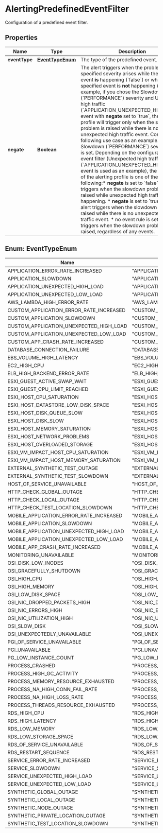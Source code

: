 

# AlertingPredefinedEventFilter

Configuration of a predefined event filter.

## Properties

| Name | Type | Description | Notes |
|------------ | ------------- | ------------- | -------------|
|**eventType** | [**EventTypeEnum**](#EventTypeEnum) | The type of the predefined event. |  |
|**negate** | **Boolean** | The alert triggers when the problem of specified severity arises while the specified event **is** happening (&#x60;false&#x60;) or while the specified event is **not** happening (&#x60;true&#x60;).    For example, if you chose the Slowdown (&#x60;PERFORMANCE&#x60;) severity and Unexpected high traffic (&#x60;APPLICATION_UNEXPECTED_HIGH_LOAD&#x60;) event with **negate** set to &#x60;true&#x60;, the alerting profile will trigger only when the slowdown problem is raised while there is no unexpected high traffic event.   Consider the following use case as an example. The Slowdown (&#x60;PERFORMANCE&#x60;) severity rule is set. Depending on the configuration of the event filter (Unexpected high traffic (&#x60;APPLICATION_UNEXPECTED_HIGH_LOAD&#x60;) event is used as an example), the behavior of the alerting profile is one of the following:* **negate** is set to &#x60;false&#x60;: The alert triggers when the slowdown problem is raised while unexpected high traffic event is happening.  * **negate** is set to &#x60;true&#x60;: The alert triggers when the slowdown problem is raised while there is no unexpected high traffic event.   * no event rule is set: The alert triggers when the slowdown problem is raised, regardless of any events. |  |



## Enum: EventTypeEnum

| Name | Value |
|---- | -----|
| APPLICATION_ERROR_RATE_INCREASED | &quot;APPLICATION_ERROR_RATE_INCREASED&quot; |
| APPLICATION_SLOWDOWN | &quot;APPLICATION_SLOWDOWN&quot; |
| APPLICATION_UNEXPECTED_HIGH_LOAD | &quot;APPLICATION_UNEXPECTED_HIGH_LOAD&quot; |
| APPLICATION_UNEXPECTED_LOW_LOAD | &quot;APPLICATION_UNEXPECTED_LOW_LOAD&quot; |
| AWS_LAMBDA_HIGH_ERROR_RATE | &quot;AWS_LAMBDA_HIGH_ERROR_RATE&quot; |
| CUSTOM_APPLICATION_ERROR_RATE_INCREASED | &quot;CUSTOM_APPLICATION_ERROR_RATE_INCREASED&quot; |
| CUSTOM_APPLICATION_SLOWDOWN | &quot;CUSTOM_APPLICATION_SLOWDOWN&quot; |
| CUSTOM_APPLICATION_UNEXPECTED_HIGH_LOAD | &quot;CUSTOM_APPLICATION_UNEXPECTED_HIGH_LOAD&quot; |
| CUSTOM_APPLICATION_UNEXPECTED_LOW_LOAD | &quot;CUSTOM_APPLICATION_UNEXPECTED_LOW_LOAD&quot; |
| CUSTOM_APP_CRASH_RATE_INCREASED | &quot;CUSTOM_APP_CRASH_RATE_INCREASED&quot; |
| DATABASE_CONNECTION_FAILURE | &quot;DATABASE_CONNECTION_FAILURE&quot; |
| EBS_VOLUME_HIGH_LATENCY | &quot;EBS_VOLUME_HIGH_LATENCY&quot; |
| EC2_HIGH_CPU | &quot;EC2_HIGH_CPU&quot; |
| ELB_HIGH_BACKEND_ERROR_RATE | &quot;ELB_HIGH_BACKEND_ERROR_RATE&quot; |
| ESXI_GUEST_ACTIVE_SWAP_WAIT | &quot;ESXI_GUEST_ACTIVE_SWAP_WAIT&quot; |
| ESXI_GUEST_CPU_LIMIT_REACHED | &quot;ESXI_GUEST_CPU_LIMIT_REACHED&quot; |
| ESXI_HOST_CPU_SATURATION | &quot;ESXI_HOST_CPU_SATURATION&quot; |
| ESXI_HOST_DATASTORE_LOW_DISK_SPACE | &quot;ESXI_HOST_DATASTORE_LOW_DISK_SPACE&quot; |
| ESXI_HOST_DISK_QUEUE_SLOW | &quot;ESXI_HOST_DISK_QUEUE_SLOW&quot; |
| ESXI_HOST_DISK_SLOW | &quot;ESXI_HOST_DISK_SLOW&quot; |
| ESXI_HOST_MEMORY_SATURATION | &quot;ESXI_HOST_MEMORY_SATURATION&quot; |
| ESXI_HOST_NETWORK_PROBLEMS | &quot;ESXI_HOST_NETWORK_PROBLEMS&quot; |
| ESXI_HOST_OVERLOADED_STORAGE | &quot;ESXI_HOST_OVERLOADED_STORAGE&quot; |
| ESXI_VM_IMPACT_HOST_CPU_SATURATION | &quot;ESXI_VM_IMPACT_HOST_CPU_SATURATION&quot; |
| ESXI_VM_IMPACT_HOST_MEMORY_SATURATION | &quot;ESXI_VM_IMPACT_HOST_MEMORY_SATURATION&quot; |
| EXTERNAL_SYNTHETIC_TEST_OUTAGE | &quot;EXTERNAL_SYNTHETIC_TEST_OUTAGE&quot; |
| EXTERNAL_SYNTHETIC_TEST_SLOWDOWN | &quot;EXTERNAL_SYNTHETIC_TEST_SLOWDOWN&quot; |
| HOST_OF_SERVICE_UNAVAILABLE | &quot;HOST_OF_SERVICE_UNAVAILABLE&quot; |
| HTTP_CHECK_GLOBAL_OUTAGE | &quot;HTTP_CHECK_GLOBAL_OUTAGE&quot; |
| HTTP_CHECK_LOCAL_OUTAGE | &quot;HTTP_CHECK_LOCAL_OUTAGE&quot; |
| HTTP_CHECK_TEST_LOCATION_SLOWDOWN | &quot;HTTP_CHECK_TEST_LOCATION_SLOWDOWN&quot; |
| MOBILE_APPLICATION_ERROR_RATE_INCREASED | &quot;MOBILE_APPLICATION_ERROR_RATE_INCREASED&quot; |
| MOBILE_APPLICATION_SLOWDOWN | &quot;MOBILE_APPLICATION_SLOWDOWN&quot; |
| MOBILE_APPLICATION_UNEXPECTED_HIGH_LOAD | &quot;MOBILE_APPLICATION_UNEXPECTED_HIGH_LOAD&quot; |
| MOBILE_APPLICATION_UNEXPECTED_LOW_LOAD | &quot;MOBILE_APPLICATION_UNEXPECTED_LOW_LOAD&quot; |
| MOBILE_APP_CRASH_RATE_INCREASED | &quot;MOBILE_APP_CRASH_RATE_INCREASED&quot; |
| MONITORING_UNAVAILABLE | &quot;MONITORING_UNAVAILABLE&quot; |
| OSI_DISK_LOW_INODES | &quot;OSI_DISK_LOW_INODES&quot; |
| OSI_GRACEFULLY_SHUTDOWN | &quot;OSI_GRACEFULLY_SHUTDOWN&quot; |
| OSI_HIGH_CPU | &quot;OSI_HIGH_CPU&quot; |
| OSI_HIGH_MEMORY | &quot;OSI_HIGH_MEMORY&quot; |
| OSI_LOW_DISK_SPACE | &quot;OSI_LOW_DISK_SPACE&quot; |
| OSI_NIC_DROPPED_PACKETS_HIGH | &quot;OSI_NIC_DROPPED_PACKETS_HIGH&quot; |
| OSI_NIC_ERRORS_HIGH | &quot;OSI_NIC_ERRORS_HIGH&quot; |
| OSI_NIC_UTILIZATION_HIGH | &quot;OSI_NIC_UTILIZATION_HIGH&quot; |
| OSI_SLOW_DISK | &quot;OSI_SLOW_DISK&quot; |
| OSI_UNEXPECTEDLY_UNAVAILABLE | &quot;OSI_UNEXPECTEDLY_UNAVAILABLE&quot; |
| PGI_OF_SERVICE_UNAVAILABLE | &quot;PGI_OF_SERVICE_UNAVAILABLE&quot; |
| PGI_UNAVAILABLE | &quot;PGI_UNAVAILABLE&quot; |
| PG_LOW_INSTANCE_COUNT | &quot;PG_LOW_INSTANCE_COUNT&quot; |
| PROCESS_CRASHED | &quot;PROCESS_CRASHED&quot; |
| PROCESS_HIGH_GC_ACTIVITY | &quot;PROCESS_HIGH_GC_ACTIVITY&quot; |
| PROCESS_MEMORY_RESOURCE_EXHAUSTED | &quot;PROCESS_MEMORY_RESOURCE_EXHAUSTED&quot; |
| PROCESS_NA_HIGH_CONN_FAIL_RATE | &quot;PROCESS_NA_HIGH_CONN_FAIL_RATE&quot; |
| PROCESS_NA_HIGH_LOSS_RATE | &quot;PROCESS_NA_HIGH_LOSS_RATE&quot; |
| PROCESS_THREADS_RESOURCE_EXHAUSTED | &quot;PROCESS_THREADS_RESOURCE_EXHAUSTED&quot; |
| RDS_HIGH_CPU | &quot;RDS_HIGH_CPU&quot; |
| RDS_HIGH_LATENCY | &quot;RDS_HIGH_LATENCY&quot; |
| RDS_LOW_MEMORY | &quot;RDS_LOW_MEMORY&quot; |
| RDS_LOW_STORAGE_SPACE | &quot;RDS_LOW_STORAGE_SPACE&quot; |
| RDS_OF_SERVICE_UNAVAILABLE | &quot;RDS_OF_SERVICE_UNAVAILABLE&quot; |
| RDS_RESTART_SEQUENCE | &quot;RDS_RESTART_SEQUENCE&quot; |
| SERVICE_ERROR_RATE_INCREASED | &quot;SERVICE_ERROR_RATE_INCREASED&quot; |
| SERVICE_SLOWDOWN | &quot;SERVICE_SLOWDOWN&quot; |
| SERVICE_UNEXPECTED_HIGH_LOAD | &quot;SERVICE_UNEXPECTED_HIGH_LOAD&quot; |
| SERVICE_UNEXPECTED_LOW_LOAD | &quot;SERVICE_UNEXPECTED_LOW_LOAD&quot; |
| SYNTHETIC_GLOBAL_OUTAGE | &quot;SYNTHETIC_GLOBAL_OUTAGE&quot; |
| SYNTHETIC_LOCAL_OUTAGE | &quot;SYNTHETIC_LOCAL_OUTAGE&quot; |
| SYNTHETIC_NODE_OUTAGE | &quot;SYNTHETIC_NODE_OUTAGE&quot; |
| SYNTHETIC_PRIVATE_LOCATION_OUTAGE | &quot;SYNTHETIC_PRIVATE_LOCATION_OUTAGE&quot; |
| SYNTHETIC_TEST_LOCATION_SLOWDOWN | &quot;SYNTHETIC_TEST_LOCATION_SLOWDOWN&quot; |



